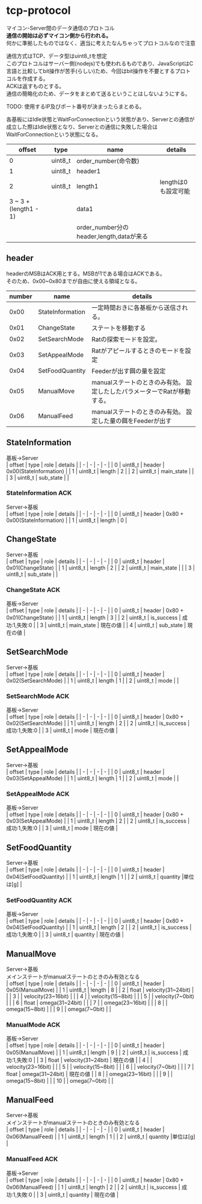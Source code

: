 
# tcp-protocol

マイコン-Server間のデータ通信のプロトコル  
**通信の開始は必ずマイコン側から行われる。**  
何かに準拠したものではなく、適当に考えたなんちゃってプロトコルなので注意  

通信方式はTCP、データ型はuint8_tを想定  
このプロトコルはサーバー側(nodejs)でも使われるものであり、JavaScriptはC言語と比較してbit操作が苦手(らしい)ため、今回はbit操作を不要とするプロトコルを作成する。  
ACKは返すものとする。  
通信の簡略化のため、データをまとめて送るということはしないようにする。  

TODO: 使用するIP及びポート番号が決まったらまとめる。  

各基板にはIdle状態とWaitForConnectionという状態があり、Serverとの通信が成立した際はIdle状態となり、Serverとの通信に失敗した場合はWaitForConnectionという状態になる。  

| offset | type | name | details |
| - | - | - | - |
| 0 | uint8_t | order_number(命令数) | |
| 1 | uint8_t | header1 | |
| 2 | uint8_t | length1 | lengthは0も設定可能 |
| 3 ~ 3 + (length1 - 1) | | data1 | |
| | | order_number分のheader,length,dataが来る | |

## header

headerのMSBはACK用とする。MSBが1である場合はACKである。  
そのため、0x00~0x80までが自由に使える領域となる。  

| number | name | details |
| - | - | - |
| 0x00 | StateInformation | 一定時間おきに各基板から送信される。 |
| 0x01 | ChangeState | ステートを移動する |
| 0x02 | SetSearchMode | Ratの探索モードを設定。|
| 0x03 | SetAppealMode | Ratがアピールするときのモードを設定 |
| 0x04 | SetFoodQuantity | Feederが出す餌の量を設定 |
| 0x05 | ManualMove | manualステートのときのみ有効。  設定したしたパラメーターでRatが移動する。 |
| 0x06 | ManualFeed | manualステートのときのみ有効。  設定した量の餌をFeederが出す |

## StateInformation  

基板->Server  
| offset | type | role | details |
| - | - | - | - |
| 0 | uint8_t | header | 0x00(StateInformation) |
| 1 | uint8_t | length | 2 |
| 2 | uint8_t | main_state | |
| 3 | uint8_t | sub_state | |

### StateInformation ACK

Server->基板  
| offset | type | role | details |
| - | - | - | - |
| 0 | uint8_t | header | 0x80 + 0x00(StateInformation) |
| 1 | uint8_t | length | 0 |

## ChangeState  

Server->基板  
| offset | type | role | details |
| - | - | - | - |
| 0 | uint8_t | header | 0x01(ChangeState) |
| 1 | uint8_t | length | 2 |
| 2 | uint8_t | main_state | |
| 3 | uint8_t | sub_state | |

### ChangeState ACK

基板->Server  
| offset | type | role | details |
| - | - | - | - |
| 0 | uint8_t | header | 0x80 + 0x01(ChangeState) |
| 1 | uint8_t | length | 3 |
| 2 | uint8_t | is_success | 成功:1,失敗:0 |
| 3 | uint8_t | main_state | 現在の値 |
| 4 | uint8_t | sub_state | 現在の値 |

## SetSearchMode  

Server->基板  
| offset | type | role | details |
| - | - | - | - |
| 0 | uint8_t | header | 0x02(SetSearchMode) |
| 1 | uint8_t | length | 1 |
| 2 | uint8_t | mode | |

### SetSearchMode ACK

基板->Server  
| offset | type | role | details |
| - | - | - | - |
| 0 | uint8_t | header | 0x80 + 0x02(SetSearchMode) |
| 1 | uint8_t | length | 2 |
| 2 | uint8_t | is_success | 成功:1,失敗:0 |
| 3 | uint8_t | mode | 現在の値 |

## SetAppealMode  

Server->基板  
| offset | type | role | details |
| - | - | - | - |
| 0 | uint8_t | header | 0x03(SetAppealMode) |
| 1 | uint8_t | length | 1 |
| 2 | uint8_t | mode | |

### SetAppealMode ACK

基板->Server  
| offset | type | role | details |
| - | - | - | - |
| 0 | uint8_t | header | 0x80 + 0x03(SetAppealMode) |
| 1 | uint8_t | length | 2 |
| 2 | uint8_t | is_success | 成功:1,失敗:0 |
| 3 | uint8_t | mode | 現在の値 |

## SetFoodQuantity  

Server->基板  
| offset | type | role | details |
| - | - | - | - |
| 0 | uint8_t | header | 0x04(SetFoodQuantity) |
| 1 | uint8_t | length | 1 |
| 2 | uint8_t | quantity |単位は[g] |

### SetFoodQuantity ACK

基板->Server  
| offset | type | role | details |
| - | - | - | - |
| 0 | uint8_t | header | 0x80 + 0x04(SetFoodQuantity) |
| 1 | uint8_t | length | 2 |
| 2 | uint8_t | is_success | 成功:1,失敗:0 |
| 3 | uint8_t | quantity | 現在の値 |

## ManualMove  

Server->基板  
メインステートがmanualステートのときのみ有効となる  
| offset | type | role | details |
| - | - | - | - |
| 0 | uint8_t | header | 0x05(ManualMove) |
| 1 | uint8_t | length | 8 |
| 2 | float | velocity(31~24bit) | |
| 3 | | velocity(23~16bit) | |
| 4 | | velocity(15~8bit) | |
| 5 | | velocity(7~0bit) | |
| 6 | float | omega(31~24bit) | |
| 7 | | omega(23~16bit) | |
| 8 | | omega(15~8bit) | |
| 9 | | omega(7~0bit) | |

### ManualMode ACK

基板->Server  
| offset | type | role | details |
| - | - | - | - |
| 0 | uint8_t | header | 0x05(ManualMove) |
| 1 | uint8_t | length | 9 |
| 2 | uint8_t | is_success | 成功:1,失敗:0 |
| 3 | float | velocity(31~24bit) | 現在の値 |
| 4 | | velocity(23~16bit) | |
| 5 | | velocity(15~8bit) | |
| 6 | | velocity(7~0bit) | |
| 7 | float | omega(31~24bit) | 現在の値 |
| 8 | | omega(23~16bit) | |
| 9 | | omega(15~8bit) | |
| 10 | | omega(7~0bit) | |
## ManualFeed  

Server->基板  
メインステートがmanualステートのときのみ有効となる  
| offset | type | role | details |
| - | - | - | - |
| 0 | uint8_t | header | 0x06(ManualFeed) |
| 1 | uint8_t | length | 1 |
| 2 | uint8_t | quantity |単位は[g] |

### ManualFeed ACK

基板->Server  
| offset | type | role | details |
| - | - | - | - |
| 0 | uint8_t | header | 0x80 + 0x06(ManualFeed) |
| 1 | uint8_t | length | 2 |
| 2 | uint8_t | is_success | 成功:1,失敗:0 |
| 3 | uint8_t | quantity | 現在の値 |
